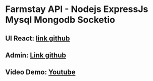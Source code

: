 # Farmstay API - Nodejs ExpressJs Mysql Mongodb Socketio

## UI React: [link github](https://github.com/pytuna/farmstay_ui_react)

## Admin: [Link github](https://github.com/pytuna/admin-page-farmstay)

## Video Demo: [Youtube](https://youtu.be/-ixOBl8Niy0)

